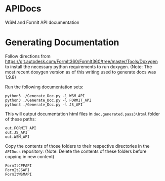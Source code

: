 # APIDocs
WSM and FormIt API documentation

# Generating Documentation
Follow directions from https://git.autodesk.com/FormIt360/FormIt360/tree/master/Tools/Doxygen to install the necessary python requirements to run doxygen. (Note: The most recent doxygen version as of this writing used to generate docs was 1.9.8)

Run the following documentation sets:
```
python3 ./Generate_Doc.py -l WSM_API
python3 ./Generate_Doc.py -l FORMIT_API
python3 ./Generate_Doc.py -l JS_API
```

This will output documentation html files in `doc.generated.pass3\html` folder of these paths:

```
out.FORMIT_API
out.JS_API
out.WSM_API
```

Copy the contents of those folders to their respective directories in the `APIDocs` repository: (Note: Delete the contents of these folders before copying in new content)

```
FormItCPPAPI
FormItJSAPI
FormItWSMAPI
```

